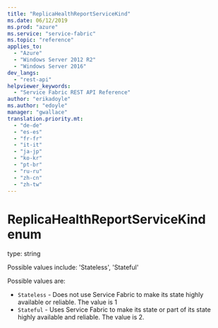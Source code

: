 ```yaml
---
title: "ReplicaHealthReportServiceKind"
ms.date: 06/12/2019
ms.prod: "azure"
ms.service: "service-fabric"
ms.topic: "reference"
applies_to: 
  - "Azure"
  - "Windows Server 2012 R2"
  - "Windows Server 2016"
dev_langs: 
  - "rest-api"
helpviewer_keywords: 
  - "Service Fabric REST API Reference"
author: "erikadoyle"
ms.author: "edoyle"
manager: "gwallace"
translation.priority.mt: 
  - "de-de"
  - "es-es"
  - "fr-fr"
  - "it-it"
  - "ja-jp"
  - "ko-kr"
  - "pt-br"
  - "ru-ru"
  - "zh-cn"
  - "zh-tw"
---
```

# ReplicaHealthReportServiceKind enum

type: string

Possible values include: 'Stateless', 'Stateful'

Possible values are: 

  - `Stateless` - Does not use Service Fabric to make its state highly available or reliable. The value is 1
  - `Stateful` - Uses Service Fabric to make its state or part of its state highly available and reliable. The value is 2.

